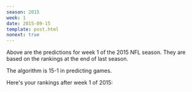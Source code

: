 ```yaml
---
season: 2015
week: 1
date: 2015-09-15
template: post.html
nonext: true
---
```


Above are the predictions for week 1 of the 2015 NFL season. They
are based on the rankings at the end of last season.

The algorithm is 15-1 in predicting games.

Here's your rankings after week 1 of 2015:
